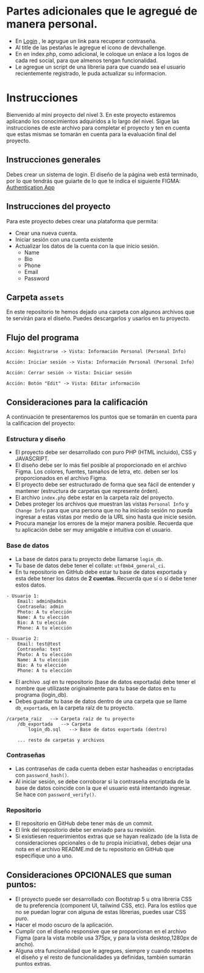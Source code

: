 # Partes adicionales que le agregué de manera personal.
- En [Login](/scripts/login.php) , le agrugue un link para recuperar contraseña.
- Al title de las pestañas le agregue el icono de devchallenge.
- En en index.php, como adicional, le coloque un enlace a los logos de cada red social, para que almenos tengan funcionalidad.
- Le agregue un script de una libreria para que cuando sea el usuario recientemente registrado, le puda actualizar su informacion.




# Instrucciones

Bienvenido al mini proyecto del nivel 3. En este proyecto estaremos aplicando los conocimientos adquiridos a lo largo del nivel. Sigue las instrucciones de este archivo para completar el proyecto y ten en cuenta que estas mismas se tomarán en cuenta para la evaluación final del proyecto.

## Instrucciones generales

Debes crear un sistema de login. El diseño de la página web está terminado, por lo que tendrás que guiarte de lo que te indica el siguiente FIGMA: [Authentication App](https://www.figma.com/file/ZM0DPZbzK39o3rqwiaOPTD/Authentication-App?type=design&node-id=0-1&mode=design)

## Instrucciones del proyecto

Para este proyecto debes crear una plataforma que permita:

- Crear una nueva cuenta.
- Iniciar sesión con una cuenta existente
- Actualizar los datos de la cuenta con la que inicio sesión.
  - Name
  - Bio
  - Phone
  - Email
  - Password

## Carpeta `assets`

En este repositorio te hemos dejado una carpeta con algunos archivos que te servirán para el diseño. Puedes descargarlos y usarlos en tu proyecto.

## Flujo del programa

```
Acción: Registrarse -> Vista: Información Personal (Personal Info)

Acción: Iniciar sesión -> Vista: Información Personal (Personal Info)

Acción: Cerrar sesión -> Vista: Iniciar sesión

Acción: Botón "Edit" -> Vista: Editar información
```

## Consideraciones para la calificación

A continuación te presentaremos los puntos que se tomarán en cuenta para la calificacion del proyecto:

### Estructura y diseño

- El proyecto debe ser desarrollado con puro PHP (HTML incluido), CSS y JAVASCRIPT.
- El diseño debe ser lo más fiel posible al proporcionado en el archivo Figma.
  Los colores, fuentes, tamaños de letra, etc. deben ser los proporcionados en el archivo Figma.
- El proyecto debe ser estructurado de forma que sea fácil de entender y mantener (estructura de carpetas que represente órden).
- El archivo `index.php` debe estar en la carpeta raíz del proyecto.
- Debes proteger los archivos que muestran las vistas `Personal Info` y `Change Info` para que una persona que no ha iniciado sesión no pueda ingresar a estas vistas por medio de la URL sino hasta que inicie sesión.
- Procura manejar los errores de la mejor manera posible. Recuerda que tu aplicación debe ser muy amigable e intuitiva con el usuario.

### Base de datos

- La base de datos para tu proyecto debe llamarse `login_db`.
- Tu base de datos debe tener el collate: `utf8mb4_general_ci`.
- En tu repositorio en GitHub debe estar tu base de datos exportada y esta debe tener los datos de **2 cuentas**. Recuerda que sí o sí debe tener estos datos.

```
- Usuario 1:
    Email: admin@admin
    Contraseña: admin
    Photo: A tu elección
    Name: A tu elección
    Bio: A tu elección
    Phone: A tu elección

- Usuario 2:
    Email: test@test
    Contraseña: test
    Photo: A tu elección
    Name: A tu elección
    Bio: A tu elección
    Phone: A tu elección
```

- El archivo .sql en tu repositorio (base de datos exportada) debe tener el nombre que utilizaste originalmente para tu base de datos en tu programa (login_db).
- Debes guardar tu base de datos dentro de una carpeta que se llame `db_exportada`, en la carpeta raíz de tu proyecto.

```
/carpeta_raiz   --> Carpeta raíz de tu proyecto
    /db_exportada   --> Carpeta
        login_db.sql   --> Base de datos exportada (dentro)

    ... resto de carpetas y archivos
```

### Contraseñas

- Las contraseñas de cada cuenta deben estar hasheadas o encriptadas con `password_hash()`.
- Al iniciar sesión, se debe corroborar si la contraseña encriptada de la base de datos coincide con la que el usuario está intentando ingresar. Se hace con `password_verify()`.

### Repositorio

- El repositorio en GitHub debe tener más de un commit.
- El link del repositorio debe ser enviado para su revisión.
- Si existiesen requerimientos extras que se hayan realizado (de la lista de consideraciones opcionales o de tu propia iniciativa), debes dejar una nota en el archivo README.md de tu repositorio en GitHub que especifique uno a uno.

## Consideraciones OPCIONALES que suman puntos:

- El proyecto puede ser desarrollado con Bootstrap 5 u otra libreria CSS de tu preferencia (component UI, tailwind CSS, etc). Para los estilos que no se puedan lograr con alguna de estas librerias, puedes usar CSS puro.
- Hacer el modo oscuro de la aplicación.
- Cumplir con el diseño responsive que se proporcionan en el archivo Figma (para la vista mobile usa 375px, y para la vista desktop,1280px de ancho).
- Alguna otra funcionalidad que le agregues, siempre y cuando respetes el diseño y el resto de funcionalidades ya definidas, también sumarán puntos extras.
